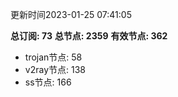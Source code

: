 更新时间2023-01-25 07:41:05

**总订阅: 73**
**总节点: 2359**
**有效节点: 362**
- trojan节点: 58
- v2ray节点: 138
- ss节点: 166
